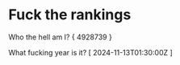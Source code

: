 # Fuck the rankings

Who the hell am I?
{ 4928739 }

What fucking year is it?
[ 2024-11-13T01:30:00Z ]
